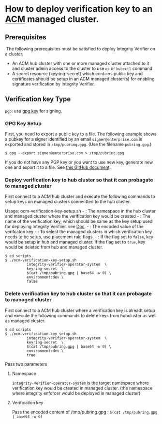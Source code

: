 # How to deploy verification key to an [ACM](https://www.redhat.com/en/technologies/management/advanced-cluster-management) managed cluster.

## Prerequisites
​
The following prerequisites must be satisfied to deploy Integrity Verifier on a cluster.
- An ACM hub cluster with one or more managed cluster attached to it and cluster admin access to the cluster to use `oc` or `kubectl` command
- A secret resource (keyring-secret) which contains public key and certificates should be setup in an ACM managed cluster(s) for enabling signature verification by Integrity Verifier.


## Verification key Type
`pgp`: use [gpg key](https://www.gnupg.org/index.html) for signing.


### GPG Key Setup

First, you need to export a public key to a file. The following example shows a pubkey for a signer identified by an email `signer@enterprise.com` is exported and stored in `/tmp/pubring.gpg`. (Use the filename `pubring.gpg`.)

```
$ gpg --export signer@enterprise.com > /tmp/pubring.gpg
```

If you do not have any PGP key or you want to use new key, generate new one and export it to a file. See [this GitHub document](https://docs.github.com/en/free-pro-team@latest/github/authenticating-to-github/generating-a-new-gpg-key).


### Deploy verification key to hub cluster so that it can probagate to managed cluster
First connect to a ACM hub cluster and execute the following commands to setup keys on managed clusters connectted to the hub cluster.

Usage: ocm-verification-key-setup.sh <NAMESPACE> <PUBRING-KEY-NAME> <PUBRING-KEY-VALUE> <PLACEMENT-RULE-KEY-VALUE-PAIR> <DELETE-FLAG>
       - <NAMESPACE>:  The namespace in the hub cluster and managed cluster where the verification key would be created
       - <PUBRING-KEY-NAME>:  The name of the verification key, which should be same as the key setup used for deploying Integrity Verifiier. see [Doc](README_QUICK.md). 
       - <PUBRING-KEY-VALUE>: The encoded value of the verifcaton key 
       - <PLACEMENT-RULE-KEY-VALUE-PAIR>: To select the managed clusters in which verification key needs to be setup,  use placement rule flags.
       - <DELETE-FLAG>:  If the flag set to `false`,  key would be setup in hub and managed cluster. If the flag set to `true`, key would be deleted from hub and managed cluster.
       

```
$ cd scripts
$ ./ocm-verification-key-setup.sh 
          integrity-verifier-operator-system  \  
          keyring-secret  \
          $(cat /tmp/pubring.gpg | base64 -w 0) \
          environment:dev \
		  false

```


### Delete verification key to hub cluster so that it can probagate to managed cluster
First connect to a ACM hub cluster where a verification key is alreadt setup and execute the following commands to delete keys from hubcluster as well as managed cluster.

```
$ cd scripts
$ ./ocm-verification-key-setup.sh 
          integrity-verifier-operator-system  \
          keyring-secret  \
          $(cat /tmp/pubring.gpg | base64 -w 0) \
          environment:dev \
		  true

```

Pass two parameters 
1.  Namespace

    `integrity-verifier-operator-system`  is the target namespace where verification key would be created in managed cluster. 
     (the namespace where integrity enforcer would be deployed in managed cluster)
        
2.  Verification key 

    Pass the encoded content of /tmp/pubring.gpg : `$(cat /tmp/pubring.gpg | base64 -w 0)`
        
